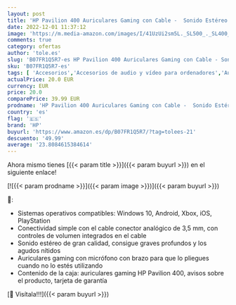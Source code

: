 ```yaml
---
layout: post
title: 'HP Pavilion 400 Auriculares Gaming con Cable -  Sonido Estéreo  Cable Conector 3 5mm   Micrófono con Brazo  Windows 10  Android  Xbox iOS  PlayStation   Color Negro y Verde'
date: 2022-12-01 11:37:12
image: 'https://m.media-amazon.com/images/I/41UzUi2sm5L._SL500_._SL400_.jpg'
comments: true
category: ofertas
author: 'tole.es'
slug: 'B07FR1Q5R7-es HP Pavilion 400 Auriculares Gaming con Cable - Sonido...'
sku: 'B07FR1Q5R7-es'
tags: [ 'Accesorios','Accesorios de audio y vídeo para ordenadores','Auriculares con micrófonos','Auriculares para equipo de audio','Auriculares y accesorios','Dispositivos de realidad virtual para PC','Electrónica','Informática','Juegos y Accesorios para PC','Videojuegos','hp','playstation','xbox','🇪🇸', ]
actualPrice: 20.0 EUR
currency: EUR
price: 20.0
comparePrice: 39.99 EUR
prodname: 'HP Pavilion 400 Auriculares Gaming con Cable -  Sonido Estéreo  Cable Conector 3 5mm   Micrófono con Brazo  Windows 10  Android  Xbox iOS  PlayStation   Color Negro y Verde'
country: 'es'
flag: '🇪🇸'
brand: 'HP'
buyurl: 'https://www.amazon.es/dp/B07FR1Q5R7/?tag=tolees-21'
descuento: '49.99'
average: '23.8084615384614'
---
```


Ahora mismo tienes [{{< param title >}}]({{< param buyurl >}}) en el siguiente enlace!

[![{{< param prodname >}}]({{< param image >}})]({{< param buyurl >}})

🔎:

- Sistemas operativos compatibles: Windows 10, Android, Xbox, iOS, PlayStation
- Conectividad simple con el cable conector analógico de 3,5 mm, con controles de volumen integrados en el cable
- Sonido estéreo de gran calidad, consigue graves profundos y los agudos nítidos
- Auriculares gaming con micrófono con brazo para que lo pliegues cuando no lo estés utilizando
- Contenido de la caja: auriculares gaming HP Pavilion 400, avisos sobre el producto, tarjeta de garantía

[🛒 Visítala!!!]({{< param buyurl >}})
